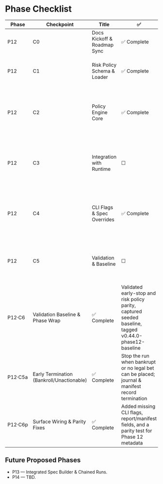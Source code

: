 # Phase Checklist

| Phase | Checkpoint | Title | ✅ | Summary |
|--------|-------------|-------|---|----------|
| P12 | C0 | Docs Kickoff & Roadmap Sync | ✅ Complete | Sync docs and roadmap for new phase start |
| P12 | C1 | Risk Policy Schema & Loader | ✅ Complete | Define schema, defaults, and loader for risk settings |
| P12 | C2 | Policy Engine Core | ✅ Complete | Implement logic for evaluating caps, drawdown, heat, and recovery gates |
| P12 | C3 | Integration with Runtime | ☐ | Intercept outgoing actions and annotate journal entries with policy outcomes |
| P12 | C4 | CLI Flags & Spec Overrides | ✅ Complete | Added CLI overrides for drawdown, heat, bet caps, and recovery; manifest logs risk_overrides |
| P12 | C5 | Validation & Baseline | ☐ | Run seeded scenarios; confirm tagging; tag v0.43.0-phase12-baseline |
| P12·C6 | Validation Baseline & Phase Wrap | ✅ Complete | Validated early-stop and risk policy parity, captured seeded baseline, tagged v0.44.0-phase12-baseline |
| P12·C5a | Early Termination (Bankroll/Unactionable) | ✅ Complete | Stop the run when bankrupt or no legal bet can be placed; journal & manifest record termination |
| P12·C6p | Surface Wiring & Parity Fixes | ✅ Complete | Added missing CLI flags, report/manifest fields, and a parity test for Phase 12 metadata |

## Future Proposed Phases
- P13 — Integrated Spec Builder & Chained Runs.
- P14 — TBD.
